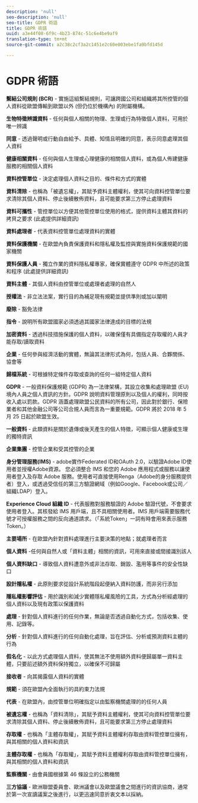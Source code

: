 ```yaml
---
description: 'null'
seo-description: 'null'
seo-title: GDPR 術語
title: GDPR 術語
uuid: a3e44f08-6f9c-4b23-874c-51c6e4be9af9
translation-type: tm+mt
source-git-commit: a2c38c2cf3a2c1451e2c60e003ebe1fa9bfd145d

---
```



# GDPR 術語

**繫結公司規則 (BCR)** - 實施這組繫結規則，可讓跨國公司和組織將其所控管的個人資料從歐盟傳輸到歐盟以外 (但仍位於機構內) 的附屬機構。

**生物特徵辨識資料** - 任何與個人相關的物理、生理或行為特徵個人資料，可用於唯一辨識

**同意** - 透過聲明或行動自由給予、具體、知情且明確的同意，表示同意處理其個人資料

**健康相關資料** - 任何與個人生理或心理健康的相關個人資料，或為個人佈建健康服務的相關個人資料

**資料控管單位** - 決定處理個人資料之目的、條件和方式的實體

**資料清除** - 也稱為「被遺忘權」，其賦予資料主體權利，使其可向資料控管單位要求清除其個人資料、停止後續散佈資料，且可能要求第三方停止處理資料

**資料可攜性** - 管控單位以方便其他管控單位使用的格式，提供資料主體其資料的拷貝之要求 (此處提供詳細資訊)

**資料處理者** - 代表資料控管單位處理資料的實體

**資料保護機關** - 在歐盟內負責保護資料和隱私權及監控與實施資料保護規範的國家機關

**資料保護人員** - 獨立作業的資料隱私權專家，確保實體遵守 GDPR 中所述的政策和程序 (此處提供詳細資訊)

**資料主體** - 其個人資料由控管單位或處理者處理的自然人

**授權法** - 非立法法案，實行目的為補足現有規範並提供準則或加以闡明

**廢除** - 豁免法律

**指令** - 說明所有歐盟國家必須透過其國家法律達成的目標的法規

**加密資料** - 透過科技措施保護的個人資料，以確保僅有具備指定存取權的人員才能存取/讀取資料

**企業** - 任何參與經濟活動的實體，無論其法律形式為何，包括人員、合夥關係、協會等

**歸檔系統** - 可根據特定條件存取或查詢的任何一組特定個人資料

**GDPR** - 一般資料保護規範 (GDPR) 為一法律架構，其設立收集和處理歐盟 (EU) 境內人員之個人資訊的方針。GDPR 說明資料管理原則以及個人的權利，同時按收入處以罰款。GDPR 涵蓋處理歐盟公民資料的所有公司，因此對於銀行、保險業者和其他金融公司等公司合規人員而言為一重要規範。GDPR 將於 2018 年 5 月 25 日起於歐盟生效。

**一般資料** - 此類資料是關於遺傳或後天產生的個人特徵，可顯示個人健康或生理的獨特資訊

**企業集團** - 控管企業和受其控管的企業

**身分管理服務(IMS)** - adobe實作Federated ID和OAuth 2.0，以驗證Adobe ID使用者並授權Adobe資源。 您必須整合 IMS 和您的 Adobe 應用程式或服務以讓使用者登入及存取 Adobe 服務。使用者可直接使用Renga（Adobe的身分服務提供者）登入，或透過受信任的第三方驗證網域（例如Google、Facebook或公司／組織LDAP）登入。

**Experience Cloud 組織 ID** - 代表服務對服務驗證的 Adobe 驗證代號，不會要求使用者登入。其核發給 IMS 用戶端，且不具相關使用者。IMS 用戶端需要服務代號才可授權服務之間的反向通道請求。（「系統Token」一詞有時會用來表示服務Token。）

**主要場所** - 在歐盟內針對資料處理進行主要決策的地點；就處理者而言

**個人資料** -任何與自然人或「資料主體」相關的資訊，可用來直接或間接識別該人

**個人資料缺口** - 導致個人資料遭意外或非法存取、銷毀、濫用等事件的安全性缺口

**設計隱私權** - 此原則要求從設計系統階段起便納入資料防護，而非另行添加

**隱私權影響評估** - 用於識別和減少實體隱私權風險的工具，方式為分析經處理的個人資料以及現有政策以保護資料

**處理** - 針對個人資料進行的任何作業，無論是否透過自動化方式，包括收集、使用、記錄等。

**分析** - 針對個人資料進行的任何自動化處理，旨在評估、分析或預測資料主體的行為

**假名化** - 以此方式處理個人資料，使其無法不使用額外資料便歸屬單一資料主體，只要前述額外資料保持獨立，以確保不可歸屬

**接收者** - 向其揭露個人資料的實體

**規範** - 須在歐盟內全面執行的具約束力法規

**代表** - 在歐盟內，由控管單位明確指定以由監察機關處理的的任何人員

**被遺忘權** - 也稱為「資料清除」，其賦予資料主體權利，使其可向資料控管單位要求清除其個人資料、停止後續散佈資料，且可能要求第三方停止處理資料

**存取權** - 也稱為「主體存取權」，其賦予資料主體權利存取由資料管控單位擁有，與其相關的個人資料和資訊

**主體存取權** - 也稱為「存取權」，其賦予資料主體權利存取由資料管控單位擁有，與其相關的個人資料和資訊

**監察機關** - 由會員國根據第 46 條設立的公務機關

**三方協議** - 歐洲聯盟委員會、歐洲議會以及歐盟議會之間進行的資訊協商，通常於第一次宣讀議案之後進行，以更迅速同意折衷文本以採納。
